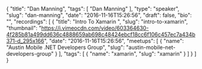 {
  "title": "Dan Manning",
  "tags": [
    "Dan Manning"
  ],
  "type": "speaker",
  "slug": "dan-manning",
  "date": "2016-11-16T15:26:56",
  "draft": false,
  "bio": "",
  "recordings": [
    {
      "title": "Intro To Xamarin ",
      "slug": "intro-to-xamarin",
      "thumbnail": "https://i.vimeocdn.com/video/603364630-4f285b81a499dd636c4888659ab698c48424ebcf18cc6f106c457ec7a434b371-d_295x166",
      "date": "2016-11-16T15:26:56",
      "meetups": [
        {
          "name": "Austin Mobile .NET Developers Group",
          "slug": "austin-mobile-net-developers-group"
        }
      ],
      "tags": [
        {
          "name": "xamarin",
          "slug": "xamarin"
        }
      ]
    }
  ]
}